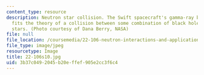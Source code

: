 ```yaml
---
content_type: resource
description: Neutron star collision. The Swift spacecraft's gamma-ray burst observation
  fits the theory of a collision between some combination of black holes or neutron
  stars. (Photo courtesy of Dana Berry, NASA)
file: null
file_location: /coursemedia/22-106-neutron-interactions-and-applications-spring-2010/3b37c0492045b20effef905e2cc3f6c4_22-106s10.jpg
file_type: image/jpeg
resourcetype: Image
title: 22-106s10.jpg
uid: 3b37c049-2045-b20e-ffef-905e2cc3f6c4
---
```

